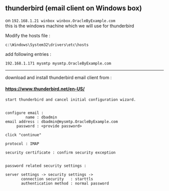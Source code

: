 ## thunderbird (email client on Windows box)

on ` 192.168.1.21 winbox winbox.OracleByExample.com ` <br>
this is the windows machine which we will use for thunderbird

Modify the hosts file :
```
c:\Windows\System32\drivers\etc\hosts
```

add following entries :
```
192.168.1.171 mysmtp mysmtp.OracleByExample.com
```

---

download and install thunderbird email client from :
#### https://www.thunderbird.net/en-US/

```
start thunderbird and cancel initial configuration wizard.


configure email :
         name : dbadmin
email address : dbadmin@mysmtp.OracleByExample.com
     password : <provide password>

click "continue"

protocol : IMAP

security certificate : confirm security exception


password related security settings :

server settings -> security settings ->
       connection security   : starttls
       authentication method : normal password
```
